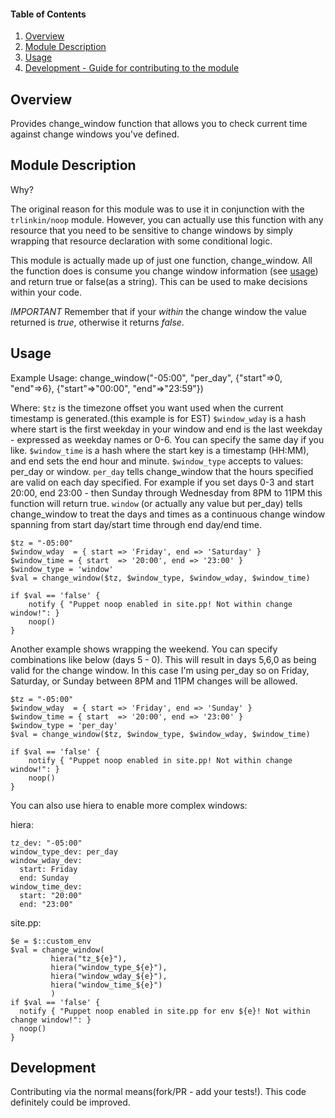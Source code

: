#### Table of Contents

1. [Overview](#overview)
2. [Module Description](#module-description)
4. [Usage](#usage)
6. [Development - Guide for contributing to the module](#development)

## Overview

Provides change_window function that allows you to check current time against change windows you've defined.  


## Module Description

Why?

The original reason for this module was to use it in conjunction with the `trlinkin/noop` module.  However, you can actually use this function with any resource that you need to be sensitive to change windows by simply wrapping that resource declaration with some conditional logic.

This module is actually made up of just one function, change_window.  All the function does is consume you change window information (see [usage](#usage)) and return true or false(as a string).  This can be used to make decisions within your code.

*IMPORTANT* Remember that if your _within_ the change window the value returned is _true_, otherwise it returns _false_.

## Usage

Example Usage:
change_window("-05:00", "per_day", {"start"=>0, "end"=>6}, {"start"=>"00:00", "end"=>"23:59"})

Where:
`$tz` is the timezone offset you want used when the current timestamp is generated.(this example is for EST)
`$window_wday` is a hash where start is the first weekday in your window and end is the last weekday - expressed as weekday names or 0-6.  You can specify the same day if you like.
`$window_time` is a hash where the start key is a timestamp (HH:MM), and end sets the end hour and minute.
`$window_type` accepts to values: per_day or window.  `per_day` tells change_window that the hours specified are valid on each day specified.  For example if you set days 0-3 and start 20:00, end 23:00 - then Sunday through Wednesday from 8PM to 11PM this function will return true.  `window` (or actually any value but per_day) tells change_window to treat the days and times as a continuous change window spanning from start day/start time through end day/end time.

```puppet
$tz = "-05:00"
$window_wday  = { start => 'Friday', end => 'Saturday' }
$window_time = { start  => '20:00', end => '23:00' }
$window_type = 'window'
$val = change_window($tz, $window_type, $window_wday, $window_time)

if $val == 'false' {
    notify { "Puppet noop enabled in site.pp! Not within change window!": }
    noop()
}
```

Another example shows wrapping the weekend.  You can specify combinations like below (days 5 - 0).  This will result in days 5,6,0 as being valid for the change window.  In this case I'm using per_day so on Friday, Saturday, or Sunday between 8PM and 11PM changes will be allowed.

```puppet
$tz = "-05:00"
$window_wday  = { start => 'Friday', end => 'Sunday' }
$window_time = { start  => '20:00', end => '23:00' }
$window_type = 'per_day'
$val = change_window($tz, $window_type, $window_wday, $window_time)

if $val == 'false' {
    notify { "Puppet noop enabled in site.pp! Not within change window!": }
    noop()
}
```

You can also use hiera to enable more complex windows:

hiera:
```
tz_dev: "-05:00"
window_type_dev: per_day
window_wday_dev:
  start: Friday
  end: Sunday
window_time_dev:
  start: "20:00"
  end: "23:00"
```

site.pp:
```puppet
$e = $::custom_env
$val = change_window(
         hiera("tz_${e}"),
         hiera("window_type_${e}"),
         hiera("window_wday_${e}"),
         hiera("window_time_${e}")
         )
if $val == 'false' {
  notify { "Puppet noop enabled in site.pp for env ${e}! Not within change window!": }
  noop()
}
```

## Development

Contributing via the normal means(fork/PR - add your tests!).  This code definitely could be improved.
